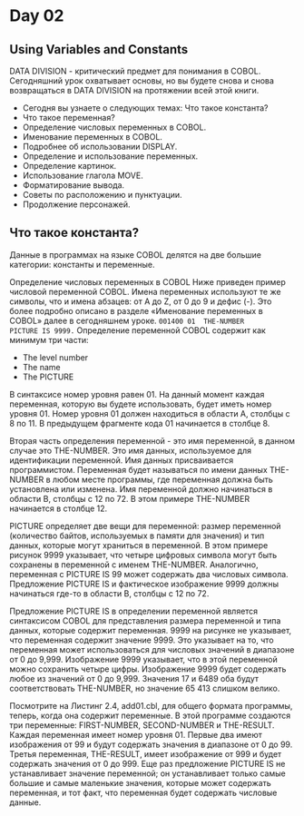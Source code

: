 # Day 02
## Using Variables and Constants

DATA DIVISION - критический предмет для понимания в COBOL. Сегодняшний урок охватывает основы, но вы будете снова и снова возвращаться в DATA DIVISION на протяжении всей этой книги.

* Сегодня вы узнаете о следующих темах: Что такое константа?
* Что такое переменная?
* Определение числовых переменных в COBOL.
* Именование переменных в COBOL.
* Подробнее об использовании DISPLAY.
* Определение и использование переменных.
* Определение картинок.
* Использование глагола MOVE.
* Форматирование вывода.
* Советы по расположению и пунктуации.
* Продолжение персонажей.

## Что такое константа?
Данные в программах на языке COBOL делятся на две большие категории: константы и переменные.

Определение числовых переменных в COBOL
Ниже приведен пример числовой переменной COBOL. Имена переменных используют те же символы, что и имена абзацев: от A до Z, от 0 до 9 и дефис (-). Это более подробно описано в разделе «Именование переменных в COBOL» далее в сегодняшнем уроке.
`001400 01  THE-NUMBER              PICTURE IS 9999.`
Определение переменной COBOL содержит как минимум три части:
* The level number
* The name
* The PICTURE

В синтаксисе номер уровня равен 01. На данный момент каждая переменная, которую вы будете использовать, будет иметь номер уровня 01. Номер уровня 01 должен находиться в области A, столбцы с 8 по 11. В предыдущем фрагменте кода 01 начинается в столбце 8.

Вторая часть определения переменной - это имя переменной, в данном случае это THE-NUMBER. Это имя данных, используемое для идентификации переменной. Имя данных присваивается программистом. Переменная будет называться по имени данных THE-NUMBER в любом месте программы, где переменная должна быть установлена ​​или изменена. Имя переменной должно начинаться в области B, столбцы с 12 по 72. В этом примере THE-NUMBER начинается в столбце 12.

PICTURE определяет две вещи для переменной: размер переменной (количество байтов, используемых в памяти для значения) и тип данных, которые могут храниться в переменной. В этом примере рисунок 9999 указывает, что четыре цифровых символа могут быть сохранены в переменной с именем THE-NUMBER. Аналогично, переменная с PICTURE IS 99 может содержать два числовых символа. Предложение PICTURE IS и фактическое изображение 9999 должны начинаться где-то в области B, столбцы с 12 по 72.

Предложение PICTURE IS в определении переменной является синтаксисом COBOL для представления размера переменной и типа данных, которые содержит переменная.
9999 на рисунке не указывает, что переменная содержит значение 9999. Это указывает на то, что переменная может использоваться для числовых значений в диапазоне от 0 до 9,999. Изображение 9999 указывает, что в этой переменной можно сохранить четыре цифры. Изображение 9999 будет содержать любое из значений от 0 до 9,999. Значения 17 и 6489 оба будут соответствовать THE-NUMBER, но значение 65 413 слишком велико.

Посмотрите на Листинг 2.4, add01.cbl, для общего формата программы, теперь, когда она содержит переменные. В этой программе создаются три переменные: FIRST-NUMBER, SECOND-NUMBER и THE-RESULT. Каждая переменная имеет номер уровня 01. Первые два имеют изображения от 99 и будут содержать значения в диапазоне от 0 до 99. Третья переменная, THE-RESULT, имеет изображение от 999 и будет содержать значения от 0 до 999. Еще раз предложение PICTURE IS не устанавливает значение переменной; он устанавливает только самые большие и самые маленькие значения, которые может содержать переменная, и тот факт, что переменная будет содержать числовые данные.